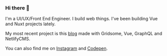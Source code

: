 ### Hi there 👋

<!--
**sashatran/sashatran** is a ✨ _special_ ✨ repository because its `README.md` (this file) appears on your GitHub profile.

Here are some ideas to get you started:

- 🔭 I’m currently working on ...
- 🌱 I’m currently learning ...
- 👯 I’m looking to collaborate on ...
- 🤔 I’m looking for help with ...
- 💬 Ask me about ...
- 📫 How to reach me: ...
- 😄 Pronouns: ...
- ⚡ Fun fact: ...
-->

I'm a UI/UX/Front End Engineer. I build web things. I've been building Vue and Nuxt projects lately. 

My most recent project is this [blog](https://sashatran-blog.netlify.app/) made with Gridsome, Vue, GraphQL and NetlifyCMS.

You can also find me on [Instagram](https://www.instagram.com/sasha.codes/) and [Codepen](https://codepen.io/sashatran). 
